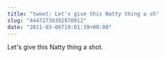 ```yaml
---
title: "tweet: Let's give this Natty thing a sh"
slug: "44472730392870912"
date: "2011-03-06T19:01:39+00:00"
---
```

Let's give this Natty thing a shot.